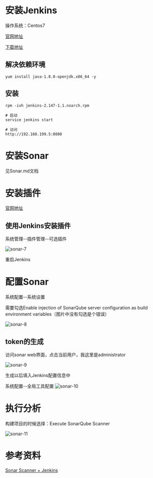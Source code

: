 # 安装Jenkins
操作系统：Centos7

[官网地址](https://jenkins.io/)

[下载地址](https://pkg.jenkins.io/redhat/)

## 解决依赖环境
```
yum install java-1.8.0-openjdk.x86_64 -y
```

## 安装
```
rpm -ivh jenkins-2.147-1.1.noarch.rpm

# 启动
service jenkins start

# 访问
http://192.168.199.5:8080
```

# 安装Sonar
见Sonar.md文档

# 安装插件
[官网地址](https://docs.sonarqube.org/display/SCAN/Analyzing+with+SonarQube+Scanner+for+Jenkins)

## 使用Jenkins安装插件
系统管理--插件管理--可选插件

![sonar-7](https://github.com/bloodzer0/Enterprise_Security_Build--Open_Source/raw/master/Application%20Security/Code%20Audit/img/sonar-7.png)

重启Jenkins

# 配置Sonar
系统配置--系统设置

需要勾选Enable injection of SonarQube server configuration as build environment variables（图片中没有勾选是个错误）

![sonar-8](https://github.com/bloodzer0/Enterprise_Security_Build--Open_Source/raw/master/Application%20Security/Code%20Audit/img/sonar-8.png)

## token的生成
访问sonar web界面，点击当前用户，我这里是administrator

![sonar-9](https://github.com/bloodzer0/Enterprise_Security_Build--Open_Source/raw/master/Application%20Security/Code%20Audit/img/sonar-9.png)

生成以后填入Jenkins配置信息中

系统配置--全局工具配置
![sonar-10](https://github.com/bloodzer0/Enterprise_Security_Build--Open_Source/raw/master/Application%20Security/Code%20Audit/img/sonar-10.png)

# 执行分析
构建项目的时候选择：Execute SonarQube Scanner

![sonar-11](https://github.com/bloodzer0/Enterprise_Security_Build--Open_Source/raw/master/Application%20Security/Code%20Audit/img/sonar-11.png)

# 参考资料
[Sonar Scanner + Jenkins](https://www.cnblogs.com/nmap/p/6792148.html)
